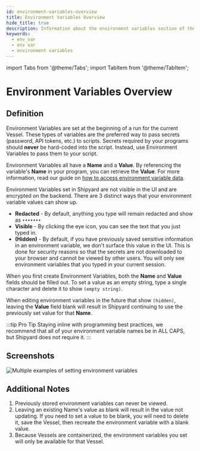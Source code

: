 ```yaml
---
id: environment-variables-overview
title: Environment Variables Overview
hide_title: true
description: Information about the environment variables section of the requirements tab.
keywords:
  - env_var
  - env var
  - environment variables
---
```


import Tabs from '@theme/Tabs';
import TabItem from '@theme/TabItem';

# Environment Variables Overview

## Definition

Environment Variables are set at the beginning of a run for the current Vessel. These types of variables are the preferred way to pass secrets \(password, API tokens, etc.\) to scripts. Secrets required by your programs should **never** be hard-coded into the script. Instead, use Environment Variables to pass them to your script.

Environment Variables all have a **Name** and a **Value**. By referencing the variable's **Name** in your program, you can retrieve the **Value**. For more information, read our guide on [how to access environment variable data](../../how-tos/access-environment-variables.md). 

Environment Variables set in Shipyard are not visible in the UI and are encrypted on the backend. There are 3 distinct ways that your environment variable values can show up.

- **Redacted** - By default, anything you type will remain redacted and show as `•••••••`
- **Visible** - By clicking the eye icon, you can see the text that you just typed in.
- **\(Hidden\)** - By default, if you have previously saved sensitive information in an environment variable, we don't surface this value in the UI. This is done for security reasons so that the secrets are not downloaded to your browser and cannot be viewed by other users. You will only see environment variables that you typed in your current session.

When you first create Environment Variables, both the **Name** and **Value** fields should be filled out. To set a value as an empty string, type a single character and delete it to show `(empty string)`.

When editing environment variables in the future that show `(hidden)`, leaving the **Value** field blank will result in Shipyard continuing to use the previously set value for that **Name**.

:::tip Pro Tip
Staying inline with programming best practices, we recommend that all of your environment variable names be in ALL CAPS, but Shipyard does not require it.
:::

## Screenshots

![Multiple examples of setting environment variables](../../.gitbook/assets/image_65.png)

## Additional Notes

1. Previously stored environment variables can never be viewed.
2. Leaving an existing Name's value as blank will result in the value not updating. If you need to set a value to be blank, you will need to delete it, save the Vessel, then recreate the environment variable with a blank value.
3. Because Vessels are containerized, the environment variables you set will only be available for that Vessel.

